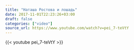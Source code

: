 ```yaml
---
title: "Наташа Ростова и лошадь"
date: 2017-11-01T22:23:26+03:00
draft: false
categories: ["video"]
source_url: https://www.youtube.com/watch?v=pei_7-teVtY
---
```


<div class="row">
  <div class="col-sm-12">
    {{< youtube pei_7-teVtY >}}
  </div>
</div>
<!--more-->
